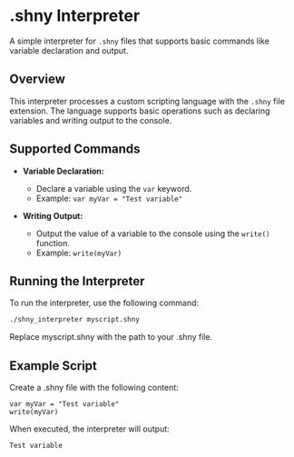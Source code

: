 # .shny Interpreter

A simple interpreter for `.shny` files that supports basic commands like variable declaration and output.

## Overview

This interpreter processes a custom scripting language with the `.shny` file extension. The language supports basic operations such as declaring variables and writing output to the console.

## Supported Commands

- **Variable Declaration:**
  - Declare a variable using the `var` keyword.
  - Example: `var myVar = "Test variable"`

- **Writing Output:**
  - Output the value of a variable to the console using the `write()` function.
  - Example: `write(myVar)`

## Running the Interpreter

To run the interpreter, use the following command:

```sh
./shny_interpreter myscript.shny
```
Replace myscript.shny with the path to your .shny file.

## Example Script

Create a .shny file with the following content:
```.shny
var myVar = "Test variable"
write(myVar)
```
When executed, the interpreter will output:

```sh
Test variable
```
